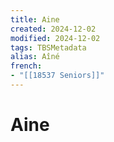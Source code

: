 ```yaml
---
title: Aine
created: 2024-12-02
modified: 2024-12-02
tags: TBSMetadata
alias: Aîné
french:
- "[[18537 Seniors]]"
---
```

# Aine
